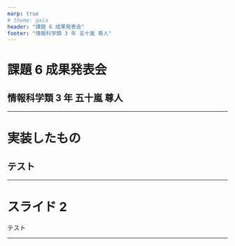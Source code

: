 ```yaml
---
marp: true
# theme: gaia
header: "課題 6 成果発表会"
footer: "情報科学類 3 年 五十嵐 尊人"
---
```


# 課題 6 成果発表会

## 情報科学類 3 年 五十嵐 尊人

---

# 実装したもの

## テスト

---

# スライド 2

テスト

---
